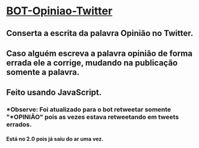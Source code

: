 # [BOT-Opiniao-Twitter](https://twitter.com/BotOpiniao)
## Conserta a escrita da palavra Opinião no Twitter.  
## Caso alguém escreva a palavra opinião de forma errada ele a corrige, mudando na publicação somente a palavra.  
## Feito usando JavaScript.  
### *Observe: Foi atualizado para o bot retweetar somente "*OPINIÃO" pois as vezes estava retweetando em tweets errados.  
#### Está no 2.0 pois já saiu do ar uma vez.
